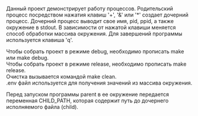 Данный проект демонстрирует работу процессов. Родительский процесс посредством нажатия клавиш '+', '&' или '*' создает дочерний процесс.
Дочерний процесс выводит свое имя, pid, ppid, а также окружение в stdout. В зависимости от нажатой клавиши меняется способ обработки массива окружения.
Для завершений программы используется клавиша 'q'.

Чтобы собрать проект в режиме debug, необходимо прописать make или make debug.  
Чтобы собрать проект в режиме release, необходимо прописать make release.  
Очистка вызывается командой make clean.  
.env файл используется для получения значений из массива окружения.

Перед запуском программы parent в ее окружение передается переменная CHILD_PATH, которая содержит путь до дочернего исполняемого файла (child).
